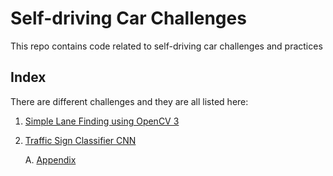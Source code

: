 # Self-driving Car Challenges
This repo contains code related to self-driving car challenges and practices

## Index
There are different challenges and they are all listed here:

1. [Simple Lane Finding using OpenCV 3](./LaneFinding/LaneFindingAlgorithmDescription.md)
2. [Traffic Sign Classifier CNN](./TrafficSignClassifier/TrafficSignClassifier_Description.md)


    A. [Appendix](./Appendix/README.md)
